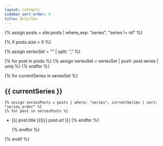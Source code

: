 ```yaml
---
layout: category
sidebar_sort_order: 4
title: Articles
---
```


{% assign posts = site.posts | where_exp: "series", "series != nil" %}

{% if posts.size > 0 %}

  {% assign seriesSet = "" | split: "," %}

  {% for post in posts %}
    {% assign seriesSet = seriesSet | push: post.series | uniq %}
  {% endfor %}

  {% for currentSeries in seriesSet %}

## {{ currentSeries }}

    {% assign seriesPosts = posts | where: "series", currentSeries | sort: "series_order" %}
    {% for post in seriesPosts %}
* [{{ post.title }}][{{ post.url }}]
    {% endfor %}

  {% endfor %}

{% endif %}